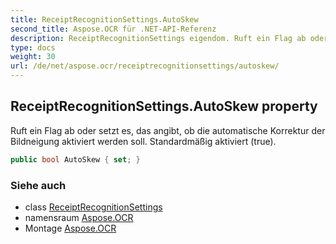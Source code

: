 ```yaml
---
title: ReceiptRecognitionSettings.AutoSkew
second_title: Aspose.OCR für .NET-API-Referenz
description: ReceiptRecognitionSettings eigendom. Ruft ein Flag ab oder setzt es das angibt ob die automatische Korrektur der Bildneigung aktiviert werden soll. Standardmäßig aktiviert true.
type: docs
weight: 30
url: /de/net/aspose.ocr/receiptrecognitionsettings/autoskew/
---
```

## ReceiptRecognitionSettings.AutoSkew property

Ruft ein Flag ab oder setzt es, das angibt, ob die automatische Korrektur der Bildneigung aktiviert werden soll. Standardmäßig aktiviert (true).

```csharp
public bool AutoSkew { set; }
```

### Siehe auch

* class [ReceiptRecognitionSettings](../)
* namensraum [Aspose.OCR](../../receiptrecognitionsettings/)
* Montage [Aspose.OCR](../../../)


